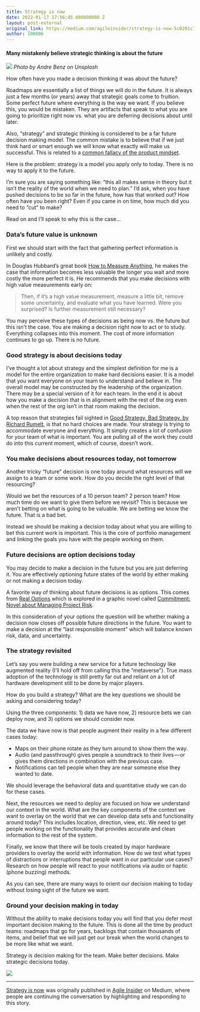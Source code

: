 ```yaml
---
title: Strategy is now
date: 2022-01-17 17:56:45.000000000 Z
layout: post-external
original_link: https://medium.com/agileinsider/strategy-is-now-5c0201c7e10a?source=rss-ba6349c9c628------2
author: 100006
---
```


#### Many mistakenly believe strategic thinking is about the future

![](https://cdn-images-1.medium.com/max/1024/1*Z2ec9MNIqjS6O_p-UU8rcA.jpeg)
_Photo by Andre Benz on Unsplash_

How often have you made a decision thinking it was about the future?

Roadmaps are essentially a list of things we will do in the future. It is always just a few months (or years) away that strategic goals come to fruition. Some perfect future where everything is the way we want. If you believe this, you would be mistaken. They are artifacts that speak to what you are going to prioritize right now vs. what you are deferring decisions about until later.

Also, “strategy” and strategic thinking is considered to be a far future decision making model. The common mistake is to believe that if we just think hard or smart enough we will know what exactly will make us successful. This is related to a [common fallacy of the product mindset](https://medium.com/agileinsider/what-is-the-product-mindset-af06e01adf70).

Here is the problem: strategy is a model you apply only to today. There is no way to apply it to the future.

I’m sure you are saying something like: “this all makes sense in theory but it isn’t the reality of the world when we need to plan.” I’d ask, when you have pushed decisions to be so far in the future, how has that worked out? How often have you been right? Even if you came in on time, how much did you need to “cut” to make?

Read on and I’ll speak to why this is the case…

### Data’s future value is unknown

First we should start with the fact that gathering perfect information is unlikely and costly.

In Douglas Hubbard’s great book [How to Measure Anything](https://www.amazon.com/How-Measure-Anything-Intangibles-Business-ebook-dp-B00INUYS2U/dp/B00INUYS2U), he makes the case that information becomes less valuable the longer you wait and more costly the more perfect it is. He recommends that you make decisions with high value measurements early on:

> Then, if it’s a high value measurement, measure a little bit, remove some uncertainty, and evaluate what you have learned. Were you surprised? Is further measurement still necessary?

You may perceive these types of decisions as being now vs. the future but this isn’t the case. You are making a decision right now to act or to study. Everything collapses into this moment. The cost of more information continues to go up. There is no future.

### Good strategy is about decisions today

I’ve thought a lot about strategy and the simplest definition for me is a model for the entire organization to make hard decisions easier. It is a model that you want everyone on your team to understand and believe in. The overall model may be constructed by the leadership of the organization. There may be a special version of it for each team. In the end it is about how you make a decision that is in alignment with the rest of the org even when the rest of the org isn’t in that room making the decision.

A top reason that strategies fail sighted in [Good Strategy, Bad Strategy, by Richard Rumelt](https://www.amazon.com/Good-Strategy-Bad-Difference-Matters-ebook/dp/B004J4WKEC), is that no hard choices are made. Your strategy is trying to accommodate everyone and everything. It simply creates a lot of confusion for your team of what is important. You are pulling all of the work they could do into this current moment, which of course, doesn’t work.

### You make decisions about resources today, not tomorrow

Another tricky “future” decision is one today around what resources will we assign to a team or some work. How do you decide the right level of that resourcing?

Would we bet the resources of a 10 person team? 2 person team? How much time do we want to give them before we revisit? This is because we aren’t betting on what is going to be valuable. We are betting we know the future. That is a bad bet.

Instead we should be making a decision today about what you are willing to bet this current work is important. This is the core of portfolio management and linking the goals you have with the people working on them.

### Future decisions are option decisions today

You may decide to make a decision in the future but you are just deferring it. You are effectively optioning future states of the world by either making or not making a decision today.

A favorite way of thinking about future decisions is as options. This comes from [Real Options](https://www.infoq.com/articles/real-options-enhance-agility/) which is explored in a graphic novel called [Commitment: Novel about Managing Project Risk](https://www.amazon.com/Commitment-Novel-about-Managing-Project/dp/9462410038).

In this consideration of your options the question will be whether making a decision now closes off possible future directions in the future. You want to make a decision at the “last responsible moment” which will balance known risk, data, and uncertainty.

### The strategy revisited

Let’s say you were building a new service for a future technology like augmented reality (I’ll hold off from calling this the “metaverse”). True mass adoption of the technology is still pretty far out and reliant on a lot of hardware development still to be done by major players.

How do you build a strategy? What are the key questions we should be asking and considering today?

Using the three components: 1) data we have now, 2) resource bets we can deploy now, and 3) options we should consider now.

The data we have now is that people augment their reality in a few different cases today:

- Maps on their phone rotate as they turn around to show them the way.
- Audio (and passthrough) gives people a soundtrack to their lives — or gives them directions in combination with the previous case.
- Notifications can tell people when they are near someone else they wanted to date.

We should leverage the behavioral data and quantitative study we can do for these cases.

Next, the resources we need to deploy are focused on how we understand our context in the world. What are the key components of the context we want to overlay on the world that we can develop data sets and functionality around today? This includes location, direction, view, etc. We need to get people working on the functionality that provides accurate and clean information to the rest of the system.

Finally, we know that there will be tools created by major hardware providers to overlay the world with information. How do we test what types of distractions or interruptions that people want in our particular use cases? Research on how people will react to your notifications via audio or haptic (phone buzzing) methods.

As you can see, there are many ways to orient our decision making to today without losing sight of the future we want.

### Ground your decision making in today

Without the ability to make decisions today you will find that you defer most important decision making to the future. This is done all the time by product teams: roadmaps that go for years, backlogs that contain thousands of items, and belief that we will just get our break when the world changes to be more like what we want.

Strategy is decision making for the team. Make better decisions. Make strategic decisions today.

 ![](https://medium.com/_/stat?event=post.clientViewed&referrerSource=full_rss&postId=5c0201c7e10a)
* * *

[Strategy is now](https://medium.com/agileinsider/strategy-is-now-5c0201c7e10a) was originally published in [Agile Insider](https://medium.com/agileinsider) on Medium, where people are continuing the conversation by highlighting and responding to this story.

